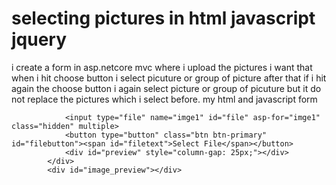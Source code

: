 
# selecting pictures in html javascript jquery

i create a form in asp.netcore mvc where i upload the pictures i want that when i hit choose button i select picuture or group of picture after that if i hit again the choose button i again select picture or group of picuture but it do not replace the pictures which i select before.
my html and javascript form
<div class="row">

                <input type="file" name="imge1" id="file" asp-for="imge1" class="hidden" multiple>
                <button type="button" class="btn btn-primary" id="filebutton"><span id="filetext">Select File</span></button>
                <div id="preview" style="column-gap: 25px;"></div>
            </div>
            <div id="image_preview"></div>
<script>
        $(document).ready(function () {
            $('#filebutton').click(function () {
                $('#file').click();
            });

            $('#file').change(function () {

                var name = $(this).val().split('\\').pop();
                var file = $(this)[0].files;
                if (name != '') {
                    if (file.length >= 2) {
                        $('#filetext').html(file.length + ' files ready to upload');
                    }
                    else {
                        $('#filetext').html(name);
                    }
                }
            });

            $('#file').on("change", previewImages);
        });

        function previewImages() {

            var $preview = $('#preview').empty();
            if (this.files) $.each(this.files, readAndPreview);

            function readAndPreview(i, file) {

                if (!/\.(jpe?g|png|gif)$/i.test(file.name)) {
                    return alert(file.name + " is not an image");
                } // else...

                var reader = new FileReader();

                $(reader).on("load", function () {
                    $preview.append($("<img>", { src: this.result, height: 80, }));
                });

                reader.readAsDataURL(file);

            }

        }
    </script> 


        